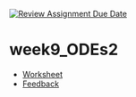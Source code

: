 [![Review Assignment Due Date](https://classroom.github.com/assets/deadline-readme-button-22041afd0340ce965d47ae6ef1cefeee28c7c493a6346c4f15d667ab976d596c.svg)](https://classroom.github.com/a/tFZNsLbP)
# week9_ODEs2

- [Worksheet](ODEs_2.ipynb)
- [Feedback](../../pull/1)
